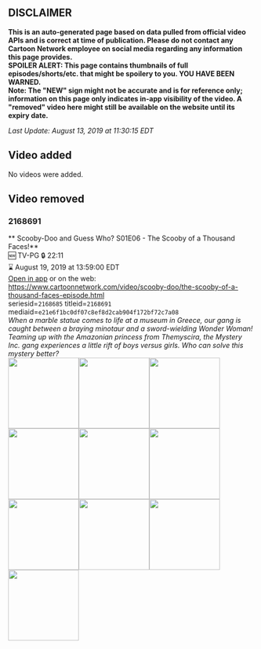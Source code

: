 ## DISCLAIMER
**This is an auto-generated page based on data pulled from official video APIs and is correct at time of publication. Please do not contact any Cartoon Network employee on social media regarding any information this page provides.**  
**SPOILER ALERT: This page contains thumbnails of full episodes/shorts/etc. that might be spoilery to you. YOU HAVE BEEN WARNED.**  
**Note: The "NEW" sign might not be accurate and is for reference only; information on this page only indicates in-app visibility of the video. A "removed" video here might still be available on the website until its expiry date.**  

_Last Update: August 13, 2019 at 11:30:15 EDT_
## Video added
No videos were added.
## Video removed
### 2168691
** Scooby-Doo and Guess Who? S01E06 - The Scooby of a Thousand Faces!**  
🆕 TV-PG 🔒 22:11  
⌛ August 19, 2019 at 13:59:00 EDT  
[Open in app](https://tinyurl.com/y33yfdj3) or on the web: https://www.cartoonnetwork.com/video/scooby-doo/the-scooby-of-a-thousand-faces-episode.html  
seriesid=`2168685` titleid=`2168691` mediaid=`e21e6f1bc0df07c8ef8d2cab904f172bf72c7a08`  
_When a marble statue comes to life at a museum in Greece, our gang is caught between a braying minotaur and a sword-wielding Wonder Woman! Teaming up with the Amazonian princess from Themyscira, the Mystery Inc. gang experiences a little rift of boys versus girls. Who can solve this mystery better?_  
<a href="https://s3.amazonaws.com/cartoonorchestrator/2168691_001_1280x720.jpg"><img src="https://s3.amazonaws.com/cartoonorchestrator/2168691_001_640x360.jpg" height="144px" /></a><a href="https://s3.amazonaws.com/cartoonorchestrator/2168691_002_1280x720.jpg"><img src="https://s3.amazonaws.com/cartoonorchestrator/2168691_002_640x360.jpg" height="144px" /></a><a href="https://s3.amazonaws.com/cartoonorchestrator/2168691_003_1280x720.jpg"><img src="https://s3.amazonaws.com/cartoonorchestrator/2168691_003_640x360.jpg" height="144px" /></a><a href="https://s3.amazonaws.com/cartoonorchestrator/2168691_004_1280x720.jpg"><img src="https://s3.amazonaws.com/cartoonorchestrator/2168691_004_640x360.jpg" height="144px" /></a><a href="https://s3.amazonaws.com/cartoonorchestrator/2168691_005_1280x720.jpg"><img src="https://s3.amazonaws.com/cartoonorchestrator/2168691_005_640x360.jpg" height="144px" /></a><a href="https://s3.amazonaws.com/cartoonorchestrator/2168691_006_1280x720.jpg"><img src="https://s3.amazonaws.com/cartoonorchestrator/2168691_006_640x360.jpg" height="144px" /></a><a href="https://s3.amazonaws.com/cartoonorchestrator/2168691_007_1280x720.jpg"><img src="https://s3.amazonaws.com/cartoonorchestrator/2168691_007_640x360.jpg" height="144px" /></a><a href="https://s3.amazonaws.com/cartoonorchestrator/2168691_008_1280x720.jpg"><img src="https://s3.amazonaws.com/cartoonorchestrator/2168691_008_640x360.jpg" height="144px" /></a><a href="https://s3.amazonaws.com/cartoonorchestrator/2168691_009_1280x720.jpg"><img src="https://s3.amazonaws.com/cartoonorchestrator/2168691_009_640x360.jpg" height="144px" /></a><a href="https://s3.amazonaws.com/cartoonorchestrator/2168691_010_1280x720.jpg"><img src="https://s3.amazonaws.com/cartoonorchestrator/2168691_010_640x360.jpg" height="144px" /></a>
